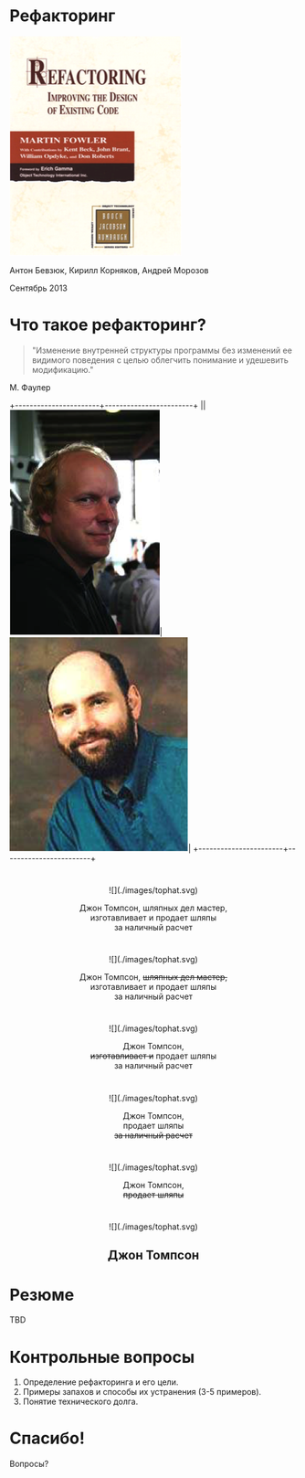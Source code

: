 # Рефакторинг

![](./images/book.png)

Антон Бевзюк, Кирилл Корняков, Андрей Морозов

Сентябрь 2013

<!-- TODO
  - Вставить картинку про рефакторинг набегами
  - Подумать про вывеску, представлять контекст
-->

# Что такое рефакторинг?

> "Изменение внутренней структуры программы без изменений ее видимого поведения с целью облегчить понимание и удешевить модификацию."

М. Фаулер

+-----------------------+------------------------+
||![](./images/beck.png)|![](./images/fowler.png)|
+-----------------------+------------------------+

# 

<center>
![](./images/tophat.svg)

Джон Томпсон, шляпных дел мастер,  
изготавливает и продает шляпы  
за наличный расчет
</center>

# 

<center>
![](./images/tophat.svg)

Джон Томпсон, <strike>шляпных дел мастер,</strike>  
изготавливает и продает шляпы  
за наличный расчет
</center>

# 

<center>
![](./images/tophat.svg)

Джон Томпсон,  
<strike>изготавливает и</strike> продает шляпы  
за наличный расчет
</center>

# 

<center>
![](./images/tophat.svg)

Джон Томпсон,  
продает шляпы  
<strike>за наличный расчет</strike>
</center>

# 

<center>
![](./images/tophat.svg)

Джон Томпсон,  
<strike>продает шляпы</strike>
</center>

# 

<center>
![](./images/tophat.svg)

## Джон Томпсон
</center>

# Резюме

TBD

# Контрольные вопросы

  1. Определение рефакторинга и его цели.
  1. Примеры запахов и способы их устранения (3-5 примеров).
  1. Понятие технического долга.

# Спасибо!

Вопросы?